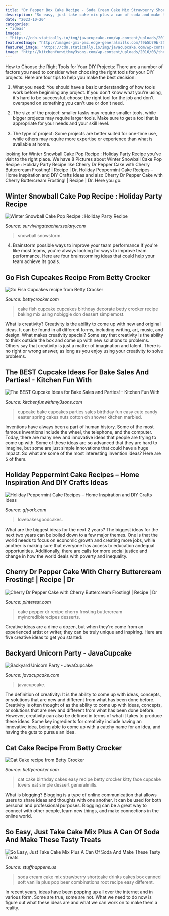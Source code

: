 ```yaml
---
title: "Dr Pepper Box Cake Recipe - Soda Cream Cake Mix Strawberry Shortcake Drinks Cakes Box Canned Soft Vanilla Plus Pop Beer Combinations Root Recipe Easy Different"
description: "So easy, just take cake mix plus a can of soda and make these tasty treats"
date: "2023-10-20"
categories:
- "ideas"
images:
- "https://cdn.statically.io/img/javacupcake.com/wp-content/uploads/2017/07/BackyardUnicornParty711.jpg?f=auto"
featuredImage: "http://images-gmi-pmc.edge-generalmills.com/f9b5b79b-25be-4b33-9a55-890410f1a0a5.jpg"
featured_image: "https://cdn.statically.io/img/javacupcake.com/wp-content/uploads/2017/07/BackyardUnicornParty711.jpg?f=auto"
image: "http://kitchenfunwithmy3sons.com/wp-content/uploads/2016/03/the-best-cupcake-ideas-bake-sale-party-19-680x1600.jpg"
---
```



How to Choose the Right Tools for Your DIY Projects:
There are a number of factors you need to consider when choosing the right tools for your DIY projects. Here are four tips to help you make the best decision:
1. What you need: You should have a basic understanding of how tools work before beginning any project. If you don't know what you're using, it's hard to be successful. choose the right tool for the job and don't overspend on something you can't use or don't need.

2. The size of the project: smaller tasks may require smaller tools, while bigger projects may require larger tools. Make sure to get a tool that is appropriate for your needs and your skill level.

3. The type of project: Some projects are better suited for one-time use, while others may require more expertise or experience than what is available at home.

	

		
looking for Winter Snowball Cake Pop Recipe : Holiday Party Recipe you've visit to the right place. We have 8 Pictures about Winter Snowball Cake Pop Recipe : Holiday Party Recipe like Cherry Dr Pepper Cake with Cherry Buttercream Frosting! | Recipe | Dr, Holiday Peppermint Cake Recipes – Home Inspiration and DIY Crafts Ideas and also Cherry Dr Pepper Cake with Cherry Buttercream Frosting! | Recipe | Dr. Here you go:
		
    
## Winter Snowball Cake Pop Recipe : Holiday Party Recipe

<img loading=lazy src="https://www.survivingateacherssalary.com/wp-content/uploads/2016/11/Winter-Snowball-Cake-Pop-Recipe-768x1036.jpg" onerror="this.onerror=null;this.src='https://tse1.mm.bing.net/th?id=OIP.2gerzCN2Hibf1ZFZel2fdAHaJ_&amp;pid=15.1';" alt="Winter Snowball Cake Pop Recipe : Holiday Party Recipe">

_Source: survivingateacherssalary.com_

>snowball snowstorm. 

	

4. Brainstorm possible ways to improve your team performance
If you're like most teams, you're always looking for ways to improve team performance. Here are four brainstorming ideas that could help your team achieve its goals.

    
## Go Fish Cupcakes Recipe From Betty Crocker

<img loading=lazy src="http://images-gmi-pmc.edge-generalmills.com/f9b5b79b-25be-4b33-9a55-890410f1a0a5.jpg" onerror="this.onerror=null;this.src='https://tse3.mm.bing.net/th?id=OIP.xgWYJ5JUzXWkk9QaEFSa1wHaEK&amp;pid=15.1';" alt="Go Fish Cupcakes recipe from Betty Crocker">

_Source: bettycrocker.com_

>cake fish cupcake cupcakes birthday decorate betty crocker recipe baking mix using nobiggie don dessert simplemost. 

	

What is creativity?
Creativity is the ability to come up with new and original ideas. It can be found in all different forms, including writing, art, music, and design. What makes creativity special? Some say that creativity is the ability to think outside the box and come up with new solutions to problems. Others say that creativity is just a matter of imagination and talent. There is no right or wrong answer, as long as you enjoy using your creativity to solve problems.

    
## The BEST Cupcake Ideas For Bake Sales And Parties! - Kitchen Fun With

<img loading=lazy src="http://kitchenfunwithmy3sons.com/wp-content/uploads/2016/03/the-best-cupcake-ideas-bake-sale-party-19-680x1600.jpg" onerror="this.onerror=null;this.src='https://tse2.mm.bing.net/th?id=OIP.cY6PrTqws4LZhCH0Hiv92gHaRb&amp;pid=15.1';" alt="The BEST Cupcake Ideas for Bake Sales and Parties! - Kitchen Fun With">

_Source: kitchenfunwithmy3sons.com_

>cupcake bake cupcakes parties sales birthday fun easy cute candy easter spring cakes nuts cotton oh shower kitchen marbled. 

	

Inventions have always been a part of human history. Some of the most famous inventions include the wheel, the telephone, and the computer. Today, there are many new and innovative ideas that people are trying to come up with. Some of these ideas are so advanced that they are hard to imagine, but some are just simple innovations that could have a huge impact. So what are some of the most interesting invention ideas? Here are 5 of them.

    
## Holiday Peppermint Cake Recipes – Home Inspiration And DIY Crafts Ideas

<img loading=lazy src="https://gfyork.com/wp-content/uploads/2019/07/Holiday-Peppermint-Cake-Recipes.png" onerror="this.onerror=null;this.src='https://tse1.mm.bing.net/th?id=OIP.6hoiCwYkjkKYtWWCaGMTGAHaLH&amp;pid=15.1';" alt="Holiday Peppermint Cake Recipes – Home Inspiration and DIY Crafts Ideas">

_Source: gfyork.com_

>lovebakesgoodcakes. 

	

What are the biggest ideas for the next 2 years?
The biggest ideas for the next two years can be boiled down to a few major themes. One is that the world needs to focus on economic growth and creating more jobs, while another is making sure that everyone has access to education andequal opportunities. Additionally, there are calls for more social justice and change in how the world deals with poverty and inequality.

    
## Cherry Dr Pepper Cake With Cherry Buttercream Frosting! | Recipe | Dr

<img loading=lazy src="https://i.pinimg.com/736x/0e/71/45/0e7145d840b440cb9849d00d8466e516.jpg" onerror="this.onerror=null;this.src='https://tse2.mm.bing.net/th?id=OIP.zbxZ1K2P9X3yAGwK3WxBEgHaLB&amp;pid=15.1';" alt="Cherry Dr Pepper Cake with Cherry Buttercream Frosting! | Recipe | Dr">

_Source: pinterest.com_

>cake pepper dr recipe cherry frosting buttercream myincrediblerecipes desserts. 

	

Creative ideas are a dime a dozen, but when they're come from an experienced artist or writer, they can be truly unique and inspiring. Here are five creative ideas to get you started: 

    
## Backyard Unicorn Party - JavaCupcake

<img loading=lazy src="https://cdn.statically.io/img/javacupcake.com/wp-content/uploads/2017/07/BackyardUnicornParty711.jpg?f=auto" onerror="this.onerror=null;this.src='https://tse2.mm.bing.net/th?id=OIP.WPNygp4XLrgyFg1miRWSHgHaE8&amp;pid=15.1';" alt="Backyard Unicorn Party - JavaCupcake">

_Source: javacupcake.com_

>javacupcake. 

	

The definition of creativity: It is the ability to come up with ideas, concepts, or solutions that are new and different from what has been done before.
Creativity is often thought of as the ability to come up with ideas, concepts, or solutions that are new and different from what has been done before. However, creativity can also be defined in terms of what it takes to produce these ideas. Some key ingredients for creativity include having an innovative idea, being able to come up with a catchy name for an idea, and having the guts to pursue an idea.

    
## Cat Cake Recipe From Betty Crocker

<img loading=lazy src="http://images-gmi-pmc.edge-generalmills.com/987080fe-305c-4d31-8435-696caa58fdf1.jpg" onerror="this.onerror=null;this.src='https://tse4.mm.bing.net/th?id=OIP.cWGDmpSYp5jZ5c69N38rrAHaEK&amp;pid=15.1';" alt="Cat Cake recipe from Betty Crocker">

_Source: bettycrocker.com_

>cat cake birthday cakes easy recipe betty crocker kitty face cupcake lovers eat simple dessert generalmills. 

	

What is blogging?
Blogging is a type of online communication that allows users to share ideas and thoughts with one another. It can be used for both personal and professional purposes. Blogging can be a great way to connect with other people, learn new things, and make connections in the online world.

    
## So Easy, Just Take Cake Mix Plus A Can Of Soda And Make These Tasty Treats

<img loading=lazy src="http://stuffhappens.us/wp-content/uploads/2015/01/strawberry-shortcake.jpg" onerror="this.onerror=null;this.src='https://tse4.mm.bing.net/th?id=OIP.5vD5A0UfGo9MkxSKWq7nwgHaC3&amp;pid=15.1';" alt="So Easy, Just Take Cake Mix Plus A Can Of Soda And Make These Tasty Treats">

_Source: stuffhappens.us_

>soda cream cake mix strawberry shortcake drinks cakes box canned soft vanilla plus pop beer combinations root recipe easy different. 

	

In recent years, ideas have been popping up all over the internet and in various form. Some are true, some are not. What we need to do now is figure out what these ideas are and what we can work on to make them a reality.

